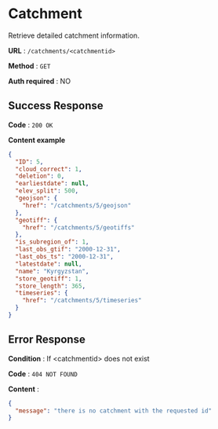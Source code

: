 ﻿
# Catchment

Retrieve detailed catchment information. 

**URL** : `/catchments/<catchmentid>`

**Method** : `GET`

**Auth required** : NO

## Success Response

**Code** : `200 OK`

**Content example**

```json
{
  "ID": 5, 
  "cloud_correct": 1, 
  "deletion": 0, 
  "earliestdate": null, 
  "elev_split": 500, 
  "geojson": {
    "href": "/catchments/5/geojson"
  }, 
  "geotiff": {
    "href": "/catchments/5/geotiffs"
  }, 
  "is_subregion_of": 1, 
  "last_obs_gtif": "2000-12-31", 
  "last_obs_ts": "2000-12-31", 
  "latestdate": null, 
  "name": "Kyrgyzstan", 
  "store_geotiff": 1, 
  "store_length": 365, 
  "timeseries": {
    "href": "/catchments/5/timeseries"
  }
}
```

## Error Response

**Condition** : If \<catchmentid> does not exist

**Code** : `404 NOT FOUND`

**Content** :

```json
{
  "message": "there is no catchment with the requested id"
}
```
